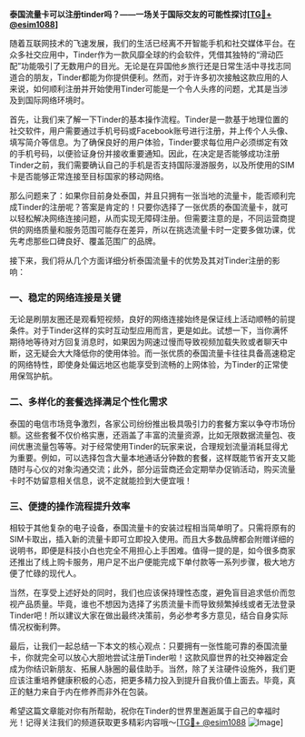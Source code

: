 **泰国流量卡可以注册tinder吗？——一场关于国际交友的可能性探讨[[TG💪+ @esim1088](https://t.me/s/esim1088)]**

随着互联网技术的飞速发展，我们的生活已经离不开智能手机和社交媒体平台。在众多社交应用中，Tinder作为一款风靡全球的约会软件，凭借其独特的“滑动匹配”功能吸引了无数用户的目光。无论是在异国他乡旅行还是日常生活中寻找志同道合的朋友，Tinder都能为你提供便利。然而，对于许多初次接触这款应用的人来说，如何顺利注册并开始使用Tinder可能是一个令人头疼的问题，尤其是当涉及到国际网络环境时。

首先，让我们来了解一下Tinder的基本操作流程。Tinder是一款基于地理位置的社交软件，用户需要通过手机号码或Facebook账号进行注册，并上传个人头像、填写简介等信息。为了确保良好的用户体验，Tinder要求每位用户必须绑定有效的手机号码，以便验证身份并接收重要通知。因此，在决定是否能够成功注册Tinder之前，我们需要确认自己的手机是否支持国际漫游服务，以及所使用的SIM卡是否能够正常连接至目标国家的移动网络。

那么问题来了：如果你目前身处泰国，并且只拥有一张当地的流量卡，能否顺利完成Tinder的注册呢？答案是肯定的！只要你选择了一张优质的泰国流量卡，就可以轻松解决网络连接问题，从而实现无障碍注册。但需要注意的是，不同运营商提供的网络质量和服务范围可能存在差异，所以在挑选流量卡时一定要多做功课，优先考虑那些口碑良好、覆盖范围广的品牌。

接下来，我们将从几个方面详细分析泰国流量卡的优势及其对Tinder注册的影响：

### **一、稳定的网络连接是关键**
无论是刷朋友圈还是观看短视频，良好的网络连接始终是保证线上活动顺畅的前提条件。对于Tinder这样的实时互动型应用而言，更是如此。试想一下，当你满怀期待地等待对方回复消息时，如果因为网速过慢而导致视频加载失败或者聊天中断，这无疑会大大降低你的使用体验。而一张优质的泰国流量卡往往具备高速稳定的网络特性，即使身处偏远地区也能享受到流畅的上网体验，为Tinder的正常使用保驾护航。

### **二、多样化的套餐选择满足个性化需求**
泰国的电信市场竞争激烈，各家公司纷纷推出极具吸引力的套餐方案以争夺市场份额。这些套餐不仅价格实惠，还涵盖了丰富的流量资源，比如无限数据流量包、夜间优惠流量包等等。对于经常使用Tinder的玩家来说，合理规划流量消耗显得尤为重要。例如，可以选择包含大量本地通话分钟数的套餐，这样既能节省开支又能随时与心仪的对象沟通交流；此外，部分运营商还会定期举办促销活动，购买流量卡时不妨留意相关信息，说不定就能捡到大便宜哦！

### **三、便捷的操作流程提升效率**
相较于其他复杂的电子设备，泰国流量卡的安装过程相当简单明了。只需将原有的SIM卡取出，插入新的流量卡即可立即投入使用。而且大多数品牌都会附赠详细的说明书，即便是科技小白也完全不用担心上手困难。值得一提的是，如今很多商家还推出了线上购卡服务，用户足不出户便能完成下单付款等一系列步骤，极大地方便了忙碌的现代人。

当然，在享受上述好处的同时，我们也应该保持理性态度，避免盲目追求低价而忽视产品质量。毕竟，谁也不想因为选择了劣质流量卡而导致频繁掉线或者无法登录Tinder吧！所以建议大家在做出最终决策前，务必参考多方意见，结合自身实际情况权衡利弊。

最后，让我们一起总结一下本文的核心观点：只要拥有一张性能可靠的泰国流量卡，你就完全可以放心大胆地尝试注册Tinder啦！这款风靡世界的社交神器定会成为你结识新朋友、拓展人脉圈的最佳助手。当然，除了关注硬件设施外，我们更应该注重培养健康积极的心态，把更多精力投入到提升自我价值上面去。毕竟，真正的魅力来自于内在修养而非外在包装。

希望这篇文章能对你有所帮助，祝你在Tinder的世界里邂逅属于自己的幸福时光！记得关注我们的频道获取更多精彩内容哦～[[TG💪+ @esim1088](https://t.me/s/esim1088) ![Image](https://i.postimg.cc/4NQfJmqS/Snipaste-2025-05-13-00-14-12.png)]